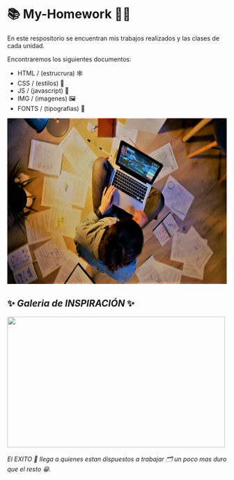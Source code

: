 # 📚 My-Homework 👩‍💻
En este respositorio se encuentran mis trabajos realizados y las clases de cada unidad. 

Encontraremos los siguientes documentos:
- HTML / (estrucrura) 🕸
- CSS / (estilos) 🎨
- JS / (javascript) 🧠
- IMG / (imagenes) 🖼
- FONTS / (tipografias) 💯

<img src="https://github.com/Alebalt2021/My-Homework/blob/main/Clases/Unidad%20%233/Clases-Flex/assets/images/imagen%20de%20estudio.jpg?raw=true" width="700" height="380">

## ✨ ___Galeria de INSPIRACIÓN___ ✨
<img src="https://c.tenor.com/xgdko3RDQm4AAAAC/animo-tu-puedes.gif" width="500" height="300">

_El EXITO 🌟 llega a quienes estan dispuestos a trabajar 🗂 un poco mas duro que el resto 😁._
